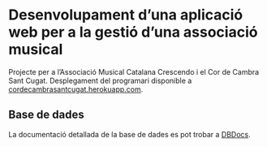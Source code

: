 # Desenvolupament d’una aplicació web per a la gestió d’una associació musical

Projecte per a l’Associació Musical Catalana Crescendo i el Cor de Cambra Sant Cugat.
Desplegament del programari disponible a [cordecambrasantcugat.herokuapp.com](https://cordecambrasantcugat.herokuapp.com).

## Base de dades

La documentació detallada de la base de dades es pot trobar a [DBDocs](https://dbdocs.io/albertms10/Cor-de-Cambra-Sant-Cugat).
